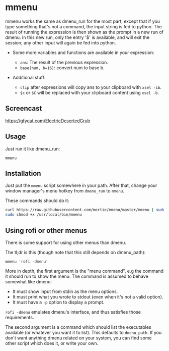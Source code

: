 # mmenu

mmenu works the same as dmenu\_run for the most part, except that if you type
something that's not a command, the input string is fed to python. The result
of running the expression is then shown as the prompt in a new run of dmenu.
In this new run, only the entry '$' is available, and will exit the session;
any other input will again be fed into python.

* Some more variables and functions are available in your expression:
	* `ans`: The result of the previous expression.
	* `base(num, b=16)`: convert num to base b.

* Additional stuff:
	* `clip` after expressions will copy ans to your clipboard with `xsel -ib`.
	* `$c` or `$C` will be replaced with your clipboard content using `xsel -b`.

## Screencast

https://gfycat.com/ElectricDesertedGrub

## Usage

Just run it like dmenu\_run:

	mmenu

## Installation

Just put the `mmenu` script somewhere in your path. After that, change your
window manager's menu hotkey from `dmenu_run` to `mmenu`.

These commands should do it:

``` bash
curl https://raw.githubusercontent.com/mortie/mmenu/master/mmenu | sudo tee /usr/local/bin/mmenu
sudo chmod +x /usr/local/bin/mmenu
```

## Using rofi or other menus

There is some support for using other menus than dmenu.

The tl;dr is this (though note that this still depends on dmenu\_path):

	mmenu 'rofi -dmenu'

More in depth, the first argument is the "menu command", e.g the command it
should run to show the menu. The command is assumed to behave somewhat like
dmenu:

* It must show input from stdin as the menu options.
* It must print what you wrote to stdout (even when it's not a valid option).
* It must have a `-p` option to display a prompt.

`rofi -dmenu` emulates dmenu's interface, and thus satisfies those
requirements.

The second argument is a command which should list the executables available
(or whatever you want it to list). This defaults to `dmenu_path`. If you
don't want anything dmenu related on your system, you can find some other
script which does it, or write your own.
